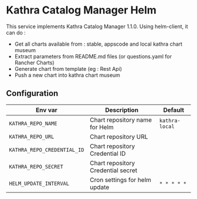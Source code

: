 # Kathra Catalog Manager Helm

This service implements Kathra Catalog Manager 1.1.0.
Using helm-client, it can do :

* Get all charts available from : stable, appscode and local kathra chart museum
* Extract parameters from README.md files (or questions.yaml for Rancher Charts)
* Generate chart from template (eg : Rest Api)
* Push a new chart into kathra chart museum


## Configuration

| Env var                         | Description                          | Default                                   |
| --------------------------------- | ------------------------------------ | ----------------------------------------- |
| `KATHRA_REPO_NAME`            | Chart repository name for Helm           | `kathra-local`                 |
| `KATHRA_REPO_URL`             | Chart repository URL                     |                                |
| `KATHRA_REPO_CREDENTIAL_ID`   | Chart repository Credential ID           |                                |
| `KATHRA_REPO_SECRET`          | Chart repository Credential secret       |                                |
| `HELM_UPDATE_INTERVAL`            | Cron settings for helm update            | `* * * * *`                    |

